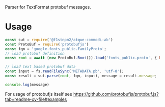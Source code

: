 
Parser for TextFormat protobuf messages.

# Usage
```javascript
const sut = require('@f1stnpm2/atque-commodi-ab')
const ProtoBuf = require('protobufjs')
const fqn = 'google.fonts_public.FamilyProto';
// load protobuf definition
const root = await (new ProtoBuf.Root()).load('fonts_public.proto', { keepCase: true })

// load text based protobuf data
const input = fs.readFileSync('METADATA.pb', 'utf-8');
const result = sut.parse(root, fqn, input), message = result.message;

console.log(message)

```
For usage of protobufjs itself see https://github.com/protobufjs/protobuf.js?tab=readme-ov-file#examples 